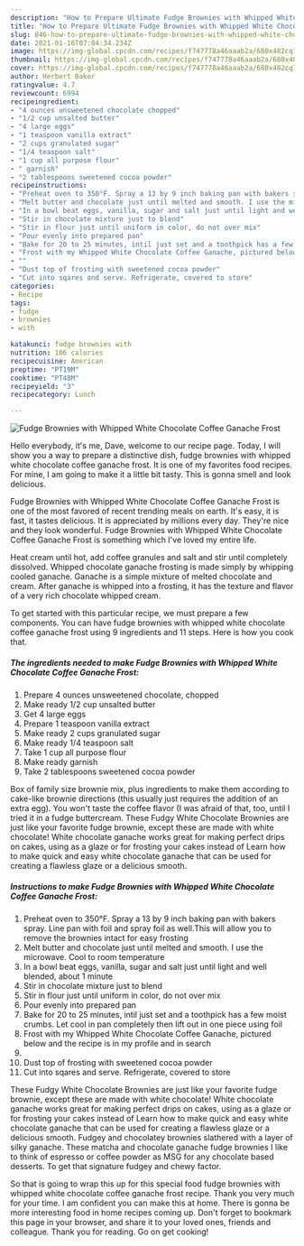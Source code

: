 ```yaml
---
description: "How to Prepare Ultimate Fudge Brownies with Whipped White Chocolate Coffee Ganache Frost"
title: "How to Prepare Ultimate Fudge Brownies with Whipped White Chocolate Coffee Ganache Frost"
slug: 846-how-to-prepare-ultimate-fudge-brownies-with-whipped-white-chocolate-coffee-ganache-frost
date: 2021-01-16T07:04:34.234Z
image: https://img-global.cpcdn.com/recipes/f747778a46aaab2a/680x482cq70/fudge-brownies-with-whipped-white-chocolate-coffee-ganache-frost-recipe-main-photo.jpg
thumbnail: https://img-global.cpcdn.com/recipes/f747778a46aaab2a/680x482cq70/fudge-brownies-with-whipped-white-chocolate-coffee-ganache-frost-recipe-main-photo.jpg
cover: https://img-global.cpcdn.com/recipes/f747778a46aaab2a/680x482cq70/fudge-brownies-with-whipped-white-chocolate-coffee-ganache-frost-recipe-main-photo.jpg
author: Herbert Baker
ratingvalue: 4.7
reviewcount: 6994
recipeingredient:
- "4 ounces unsweetened chocolate chopped"
- "1/2 cup unsalted butter"
- "4 large eggs"
- "1 teaspoon vanilla extract"
- "2 cups granulated sugar"
- "1/4 teaspoon salt"
- "1 cup all purpose flour"
- " garnish"
- "2 tablespoons sweetened cocoa powder"
recipeinstructions:
- "Preheat oven to 350°F. Spray a 13 by 9 inch baking pan with bakers spray. Line pan with foil and spray foil as well.This will allow you to remove the brownies intact for easy frosting"
- "Melt butter and chocolate just until melted and smooth. I use the microwave. Cool to room temperature"
- "In a bowl beat eggs, vanilla, sugar and salt just until light and well blended, about 1 minute"
- "Stir in chocolate mixture just to blend"
- "Stir in flour just until uniform in color, do not over mix"
- "Pour evenly into prepared pan"
- "Bake for 20 to 25 minutes, intil just set and a toothpick has a few moist crumbs. Let cool in pan completely then lift out in one piece using foil"
- "Frost with my Whipped White Chocolate Coffee Ganache, pictured below and the recipe is in my profile and in search"
- ""
- "Dust top of frosting with sweetened cocoa powder"
- "Cut into sqares and serve. Refrigerate, covered to store"
categories:
- Recipe
tags:
- fudge
- brownies
- with

katakunci: fudge brownies with 
nutrition: 106 calories
recipecuisine: American
preptime: "PT19M"
cooktime: "PT48M"
recipeyield: "3"
recipecategory: Lunch

---
```



![Fudge Brownies with Whipped White Chocolate Coffee Ganache Frost](https://img-global.cpcdn.com/recipes/f747778a46aaab2a/680x482cq70/fudge-brownies-with-whipped-white-chocolate-coffee-ganache-frost-recipe-main-photo.jpg)

Hello everybody, it's me, Dave, welcome to our recipe page. Today, I will show you a way to prepare a distinctive dish, fudge brownies with whipped white chocolate coffee ganache frost. It is one of my favorites food recipes. For mine, I am going to make it a little bit tasty. This is gonna smell and look delicious.

Fudge Brownies with Whipped White Chocolate Coffee Ganache Frost is one of the most favored of recent trending meals on earth. It's easy, it is fast, it tastes delicious. It is appreciated by millions every day. They're nice and they look wonderful. Fudge Brownies with Whipped White Chocolate Coffee Ganache Frost is something which I've loved my entire life.

Heat cream until hot, add coffee granules and salt and stir until completely dissolved. Whipped chocolate ganache frosting is made simply by whipping cooled ganache. Ganache is a simple mixture of melted chocolate and cream. After ganache is whipped into a frosting, it has the texture and flavor of a very rich chocolate whipped cream.


To get started with this particular recipe, we must prepare a few components. You can have fudge brownies with whipped white chocolate coffee ganache frost using 9 ingredients and 11 steps. Here is how you cook that.

<!--inarticleads1-->

##### The ingredients needed to make Fudge Brownies with Whipped White Chocolate Coffee Ganache Frost:

1. Prepare 4 ounces unsweetened chocolate, chopped
1. Make ready 1/2 cup unsalted butter
1. Get 4 large eggs
1. Prepare 1 teaspoon vanilla extract
1. Make ready 2 cups granulated sugar
1. Make ready 1/4 teaspoon salt
1. Take 1 cup all purpose flour
1. Make ready  garnish
1. Take 2 tablespoons sweetened cocoa powder


Box of family size brownie mix, plus ingredients to make them according to cake-like brownie directions (this usually just requires the addition of an extra egg). You won&#39;t taste the coffee flavor (I was afraid of that, too, until I tried it in a fudge buttercream. These Fudgy White Chocolate Brownies are just like your favorite fudge brownie, except these are made with white chocolate! White chocolate ganache works great for making perfect drips on cakes, using as a glaze or for frosting your cakes instead of Learn how to make quick and easy white chocolate ganache that can be used for creating a flawless glaze or a delicious smooth. 

<!--inarticleads2-->

##### Instructions to make Fudge Brownies with Whipped White Chocolate Coffee Ganache Frost:

1. Preheat oven to 350°F. Spray a 13 by 9 inch baking pan with bakers spray. Line pan with foil and spray foil as well.This will allow you to remove the brownies intact for easy frosting
1. Melt butter and chocolate just until melted and smooth. I use the microwave. Cool to room temperature
1. In a bowl beat eggs, vanilla, sugar and salt just until light and well blended, about 1 minute
1. Stir in chocolate mixture just to blend
1. Stir in flour just until uniform in color, do not over mix
1. Pour evenly into prepared pan
1. Bake for 20 to 25 minutes, intil just set and a toothpick has a few moist crumbs. Let cool in pan completely then lift out in one piece using foil
1. Frost with my Whipped White Chocolate Coffee Ganache, pictured below and the recipe is in my profile and in search
1. 
1. Dust top of frosting with sweetened cocoa powder
1. Cut into sqares and serve. Refrigerate, covered to store


These Fudgy White Chocolate Brownies are just like your favorite fudge brownie, except these are made with white chocolate! White chocolate ganache works great for making perfect drips on cakes, using as a glaze or for frosting your cakes instead of Learn how to make quick and easy white chocolate ganache that can be used for creating a flawless glaze or a delicious smooth. Fudgey and chocolatey brownies slathered with a layer of silky ganache. These matcha and chocolate ganache fudge brownies I like to think of espresso or coffee powder as MSG for any chocolate based desserts. To get that signature fudgey and chewy factor. 

So that is going to wrap this up for this special food fudge brownies with whipped white chocolate coffee ganache frost recipe. Thank you very much for your time. I am confident you can make this at home. There is gonna be more interesting food in home recipes coming up. Don't forget to bookmark this page in your browser, and share it to your loved ones, friends and colleague. Thank you for reading. Go on get cooking!
